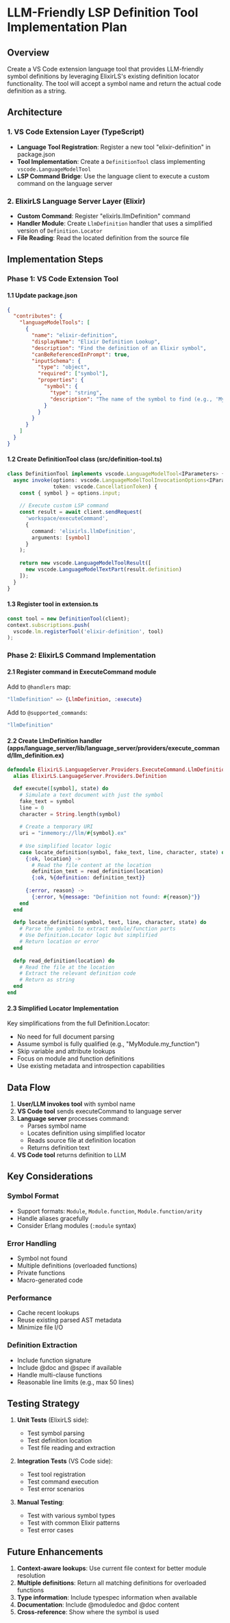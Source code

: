 # LLM-Friendly LSP Definition Tool Implementation Plan

## Overview
Create a VS Code extension language tool that provides LLM-friendly symbol definitions by leveraging ElixirLS's existing definition locator functionality. The tool will accept a symbol name and return the actual code definition as a string.

## Architecture

### 1. VS Code Extension Layer (TypeScript)
- **Language Tool Registration**: Register a new tool "elixir-definition" in package.json
- **Tool Implementation**: Create a `DefinitionTool` class implementing `vscode.LanguageModelTool`
- **LSP Command Bridge**: Use the language client to execute a custom command on the language server

### 2. ElixirLS Language Server Layer (Elixir)
- **Custom Command**: Register "elixirls.llmDefinition" command
- **Handler Module**: Create `LlmDefinition` handler that uses a simplified version of `Definition.Locator`
- **File Reading**: Read the located definition from the source file

## Implementation Steps

### Phase 1: VS Code Extension Tool

#### 1.1 Update package.json
```json
{
  "contributes": {
    "languageModelTools": [
      {
        "name": "elixir-definition",
        "displayName": "Elixir Definition Lookup",
        "description": "Find the definition of an Elixir symbol",
        "canBeReferencedInPrompt": true,
        "inputSchema": {
          "type": "object",
          "required": ["symbol"],
          "properties": {
            "symbol": {
              "type": "string",
              "description": "The name of the symbol to find (e.g., 'MyModule.my_function')"
            }
          }
        }
      }
    ]
  }
}
```

#### 1.2 Create DefinitionTool class (src/definition-tool.ts)
```typescript
class DefinitionTool implements vscode.LanguageModelTool<IParameters> {
  async invoke(options: vscode.LanguageModelToolInvocationOptions<IParameters>, 
               token: vscode.CancellationToken) {
    const { symbol } = options.input;
    
    // Execute custom LSP command
    const result = await client.sendRequest(
      'workspace/executeCommand',
      {
        command: 'elixirls.llmDefinition',
        arguments: [symbol]
      }
    );
    
    return new vscode.LanguageModelToolResult([
      new vscode.LanguageModelTextPart(result.definition)
    ]);
  }
}
```

#### 1.3 Register tool in extension.ts
```typescript
const tool = new DefinitionTool(client);
context.subscriptions.push(
  vscode.lm.registerTool('elixir-definition', tool)
);
```

### Phase 2: ElixirLS Command Implementation

#### 2.1 Register command in ExecuteCommand module
Add to `@handlers` map:
```elixir
"llmDefinition" => {LlmDefinition, :execute}
```

Add to `@supported_commands`:
```elixir
"llmDefinition"
```

#### 2.2 Create LlmDefinition handler (apps/language_server/lib/language_server/providers/execute_command/llm_definition.ex)
```elixir
defmodule ElixirLS.LanguageServer.Providers.ExecuteCommand.LlmDefinition do
  alias ElixirLS.LanguageServer.Providers.Definition

  def execute([symbol], state) do
    # Simulate a text document with just the symbol
    fake_text = symbol
    line = 0
    character = String.length(symbol)
    
    # Create a temporary URI
    uri = "inmemory://llm/#{symbol}.ex"
    
    # Use simplified locator logic
    case locate_definition(symbol, fake_text, line, character, state) do
      {:ok, location} ->
        # Read the file content at the location
        definition_text = read_definition(location)
        {:ok, %{definition: definition_text}}
      
      {:error, reason} ->
        {:error, %{message: "Definition not found: #{reason}"}}
    end
  end
  
  defp locate_definition(symbol, text, line, character, state) do
    # Parse the symbol to extract module/function parts
    # Use Definition.Locator logic but simplified
    # Return location or error
  end
  
  defp read_definition(location) do
    # Read the file at the location
    # Extract the relevant definition code
    # Return as string
  end
end
```

#### 2.3 Simplified Locator Implementation
Key simplifications from the full Definition.Locator:
- No need for full document parsing
- Assume symbol is fully qualified (e.g., "MyModule.my_function")
- Skip variable and attribute lookups
- Focus on module and function definitions
- Use existing metadata and introspection capabilities

## Data Flow

1. **User/LLM invokes tool** with symbol name
2. **VS Code tool** sends executeCommand to language server
3. **Language server** processes command:
   - Parses symbol name
   - Locates definition using simplified locator
   - Reads source file at definition location
   - Returns definition text
4. **VS Code tool** returns definition to LLM

## Key Considerations

### Symbol Format
- Support formats: `Module`, `Module.function`, `Module.function/arity`
- Handle aliases gracefully
- Consider Erlang modules (`:module` syntax)

### Error Handling
- Symbol not found
- Multiple definitions (overloaded functions)
- Private functions
- Macro-generated code

### Performance
- Cache recent lookups
- Reuse existing parsed AST metadata
- Minimize file I/O

### Definition Extraction
- Include function signature
- Include @doc and @spec if available
- Handle multi-clause functions
- Reasonable line limits (e.g., max 50 lines)

## Testing Strategy

1. **Unit Tests** (ElixirLS side):
   - Test symbol parsing
   - Test definition location
   - Test file reading and extraction

2. **Integration Tests** (VS Code side):
   - Test tool registration
   - Test command execution
   - Test error scenarios

3. **Manual Testing**:
   - Test with various symbol types
   - Test with common Elixir patterns
   - Test error cases

## Future Enhancements

1. **Context-aware lookups**: Use current file context for better module resolution
2. **Multiple definitions**: Return all matching definitions for overloaded functions
3. **Type information**: Include typespec information when available
4. **Documentation**: Include @moduledoc and @doc content
5. **Cross-reference**: Show where the symbol is used